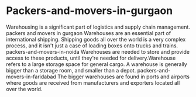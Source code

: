 # Packers-and-movers-in-gurgaon
Warehousing is a significant part of logistics and supply chain management. packers and movers in gurgaon Warehouses are an essential part of international shipping. Shipping goods all over the world is a very complex process, and it isn't just a case of loading boxes onto trucks and trains. packers-and-movers-in-noida Warehouses are needed to store and provide access to these products, until they're needed for delivery.Warehouse refers to a large storage space for general cargo. A warehouse is generally bigger than a storage room, and smaller than a depot. packers-and-movers-in-faridabad The bigger warehouses are found in ports and airports where goods are received from manufacturers and exporters located all over the world.
